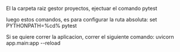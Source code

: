 El la carpeta raiz gestor proyectos, ejectuar el comando pytest

luego estos comandos, es para configurar la ruta absoluta:
set PYTHONPATH=%cd%
pytest

Si se quiere correr la aplicacion, correr el siguiente comando:
uvicorn app.main:app --reload

